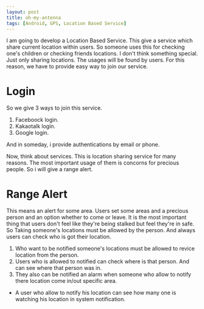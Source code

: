 ```yaml
---
layout: post
title: oh-my-antenna
tags: [Android, GPS, Location Based Service]
---
```

I am going to develop a Location Based Service. This give a service which share current location within users. So someone uses this for checking one's children or checking friends locations. I don't think something special. Just only sharing locations. The usages will be found by users. For this reason, we have to provide easy way to join our service. 

# Login
So we give 3 ways to join this service.

1. Faceboock login.
2. Kakaotalk login.
3. Google login.

And in someday, i provide authentications by email or phone.

Now, think about services. This is location sharing service for many reasons. The most important usage of them is concorns for precious people. So i will give a range alert.

# Range Alert
This means an alert for some area. Users set some areas and a precious person and an option whether to come or leave. It is the most important thing that users don't feel like they're being stalked but feel they're in safe. So Taking someone's locations must be allowed by the person. And always users can check who is got their location.

1. Who want to be notified someone's locations must be allowed to revice location from the person.
2. Users who is allowed to notified can check where is that person. And can see where that person was in.
3. They also can be notified an alarm when someone who allow to notify there location come in/out specific area.

* A user who allow to notify his location can see how many one is watching his location in system notification.

